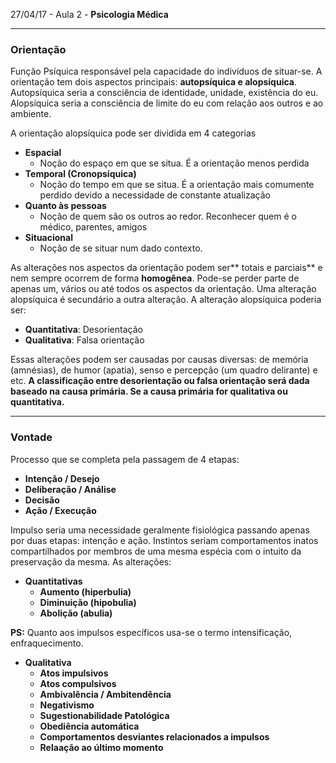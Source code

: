 27/04/17 - Aula 2 - **Psicologia Médica**

---

### Orientação

Função Psíquica responsável pela capacidade do indivíduos de situar-se. A orientação tem dois aspectos principais: **autopsíquica e alopsíquica**.  Autopsíquica seria a consciência de identidade, unidade, existência do eu. Alopsíquica seria a consciência de limite do eu com relação aos outros e ao ambiente.

A orientação alopsíquica pode ser dividida em 4 categorias

* **Espacial**
  * Noção do espaço em que se situa. É a orientação menos perdida
* **Temporal \(Cronopsíquica\)**
  * Noção do tempo em que se situa. É a orientação mais comumente perdido devido a necessidade de constante atualização
* **Quanto às pessoas**
  * Noção de quem são os outros ao redor. Reconhecer quem é o médico, parentes, amigos
* **Situacional**
  * Noção de se situar num dado contexto.

As alterações nos aspectos da orientação podem ser** totais e parciais** e nem sempre ocorrem de forma **homogênea**. Pode-se perder parte de apenas um, vários ou até todos os aspectos da orientação. Uma alteração alopsíquica é secundário a outra alteração. A alteração alopsíquica poderia ser:

* **Quantitativa**: Desorientação
* **Qualitativa**: Falsa orientação

Essas alterações podem ser causadas por causas diversas: de memória \(amnésias\), de humor \(apatia\), senso e percepção \(um quadro delirante\) e etc. **A classificação entre desorientação ou falsa orientação será dada baseado na causa primária. Se a causa primária for qualitativa ou quantitativa.**

---

### Vontade

Processo que se completa pela passagem de 4 etapas:

* **Intenção / Desejo**
* **Deliberação / Análise**
* **Decisão**
* **Ação / Execução**

Impulso seria uma necessidade geralmente fisiológica passando apenas por duas etapas: intenção e ação. Instintos seriam comportamentos inatos compartilhados por membros de uma mesma espécia com o intuito da preservação da mesma. As alterações:

* **Quantitativas**
  * **Aumento \(hiperbulia\)**
  * **Diminuição \(hipobulia\)**
  * **Abolição \(abulia\)**

**PS:** Quanto aos impulsos específicos usa-se o termo intensificação, enfraquecimento.

* **Qualitativa**
  * **Atos impulsivos**
  * **Atos compulsivos**
  * **Ambivalência / Ambitendência**
  * **Negativismo**
  * **Sugestionabilidade Patológica**
  * **Obediência automática**
  * **Comportamentos desviantes relacionados a impulsos**
  * **Relaação ao último momento**



